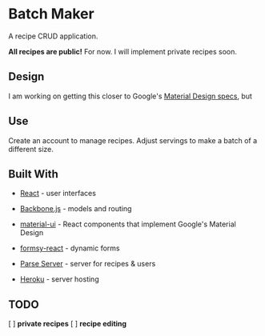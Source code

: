 # Batch Maker

A recipe CRUD application.

**All recipes are public!**
For now. I will implement private recipes soon.

## Design

I am working on getting this closer to Google's [Material Design specs](https://material.google.com/), but

## Use

Create an account to manage recipes. Adjust servings to make a batch of a different size.


## Built With

* [React](https://facebook.github.io/react/docs/) - user interfaces
* [Backbone.js](http://backbonejs.org/) - models and routing
* [material-ui](http://www.material-ui.com/) - React components that implement Google's Material Design
* [formsy-react](https://github.com/christianalfoni/formsy-react) - dynamic forms



* [Parse Server](https://parse.com/) - server for recipes & users
* [Heroku](https://www.heroku.com/) - server hosting


## TODO
[ ] **private recipes**
[ ] **recipe editing**
